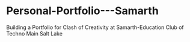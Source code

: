 # Personal-Portfolio---Samarth
Building a Portfolio for Clash of Creativity at Samarth-Education Club of Techno Main Salt Lake
